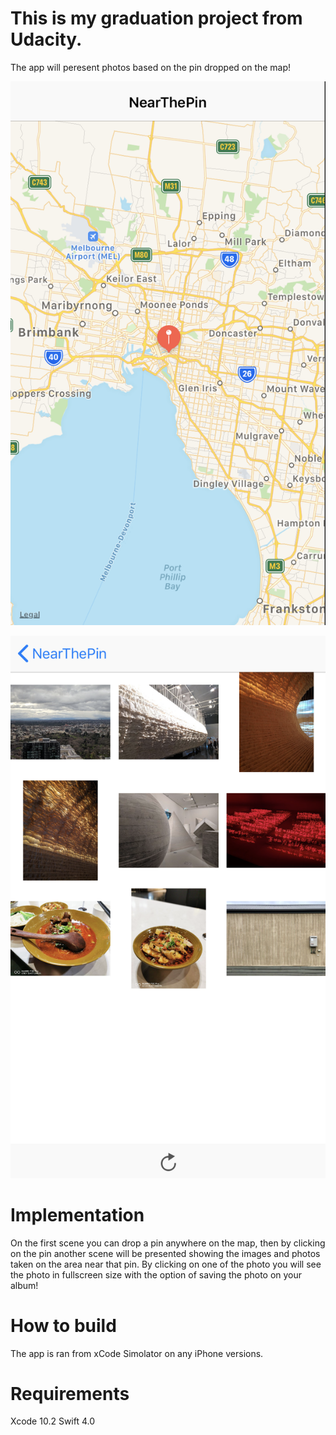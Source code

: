 # This is my graduation project from Udacity.

The app will peresent photos based on the pin dropped on the map!

![alt text](https://github.com/Moohy/NearThePin/blob/master/NearThePin/Resourses/Assets.xcassets/1.png?raw=true)

![alt text](https://github.com/Moohy/NearThePin/blob/master/NearThePin/Resourses/Assets.xcassets/2.png?raw=true)

# Implementation 

On the first scene you can drop a pin anywhere on the map, then by clicking on the pin another scene will be presented showing the images and photos taken on the area near that pin. By clicking on one of the photo you will see the photo in fullscreen size with the option of saving the photo on your album!

# How to build

The app is ran from xCode Simolator on any iPhone versions.

# Requirements

Xcode 10.2
Swift 4.0
